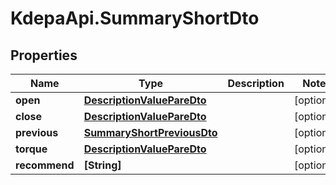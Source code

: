 # KdepaApi.SummaryShortDto

## Properties

Name | Type | Description | Notes
------------ | ------------- | ------------- | -------------
**open** | [**DescriptionValuePareDto**](DescriptionValuePareDto.md) |  | [optional] 
**close** | [**DescriptionValuePareDto**](DescriptionValuePareDto.md) |  | [optional] 
**previous** | [**SummaryShortPreviousDto**](SummaryShortPreviousDto.md) |  | [optional] 
**torque** | [**DescriptionValuePareDto**](DescriptionValuePareDto.md) |  | [optional] 
**recommend** | **[String]** |  | [optional] 


